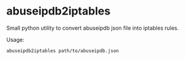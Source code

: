 # abuseipdb2iptables

Small python utility to convert abuseipdb json file into iptables rules.

Usage: 

```shell
abuseipdb2iptables path/to/abuseipdb.json

```